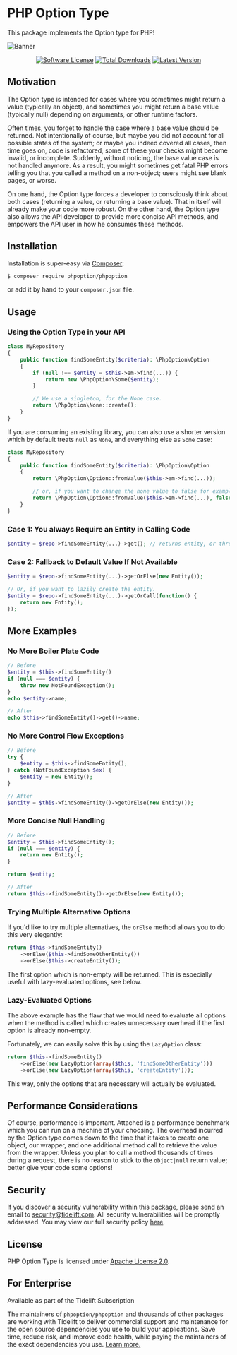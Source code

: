 # PHP Option Type

This package implements the Option type for PHP!

![Banner](https://user-images.githubusercontent.com/2829600/71564011-3077bf00-2a91-11ea-9083-905702cc262b.png)

<p align="center">
<a href="LICENSE"><img src="https://img.shields.io/badge/license-Apache%202.0-brightgreen.svg?style=flat-square" alt="Software License"></img></a>
<a href="https://packagist.org/packages/phpoption/phpoption"><img src="https://img.shields.io/packagist/dt/phpoption/phpoption.svg?style=flat-square" alt="Total Downloads"></img></a>
<a href="https://github.com/schmittjoh/php-option/releases"><img src="https://img.shields.io/github/release/schmittjoh/php-option.svg?style=flat-square" alt="Latest Version"></img></a>
</p>


## Motivation

The Option type is intended for cases where you sometimes might return a value
(typically an object), and sometimes you might return a base value (typically
null) depending on arguments, or other runtime factors.

Often times, you forget to handle the case where a base value should be
returned. Not intentionally of course, but maybe you did not account for all
possible states of the system; or maybe you indeed covered all cases, then time
goes on, code is refactored, some of these your checks might become invalid, or
incomplete. Suddenly, without noticing, the base value case is not handled
anymore. As a result, you might sometimes get fatal PHP errors telling you that
you called a method on a non-object; users might see blank pages, or worse.

On one hand, the Option type forces a developer to consciously think about both
cases (returning a value, or returning a base value). That in itself will
already make your code more robust. On the other hand, the Option type also
allows the API developer to provide more concise API methods, and empowers the
API user in how he consumes these methods.


## Installation

Installation is super-easy via [Composer](https://getcomposer.org/):

```bash
$ composer require phpoption/phpoption
```

or add it by hand to your `composer.json` file.


## Usage

### Using the Option Type in your API

```php
class MyRepository
{
    public function findSomeEntity($criteria): \PhpOption\Option
    {
        if (null !== $entity = $this->em->find(...)) {
            return new \PhpOption\Some($entity);
        }

        // We use a singleton, for the None case.
        return \PhpOption\None::create();
    }
}
```

If you are consuming an existing library, you can also use a shorter version
which by default treats `null` as `None`, and everything else as `Some` case:

```php
class MyRepository
{
    public function findSomeEntity($criteria): \PhpOption\Option
    {
        return \PhpOption\Option::fromValue($this->em->find(...));

        // or, if you want to change the none value to false for example:
        return \PhpOption\Option::fromValue($this->em->find(...), false);
    }
}
```

### Case 1: You always Require an Entity in Calling Code

```php
$entity = $repo->findSomeEntity(...)->get(); // returns entity, or throws exception
```

### Case 2: Fallback to Default Value If Not Available

```php
$entity = $repo->findSomeEntity(...)->getOrElse(new Entity());

// Or, if you want to lazily create the entity.
$entity = $repo->findSomeEntity(...)->getOrCall(function() {
    return new Entity();
});
```

## More Examples

### No More Boiler Plate Code

```php
// Before
$entity = $this->findSomeEntity()
if (null === $entity) {
    throw new NotFoundException();
}
echo $entity->name;

// After
echo $this->findSomeEntity()->get()->name;
```

### No More Control Flow Exceptions

```php
// Before
try {
    $entity = $this->findSomeEntity();
} catch (NotFoundException $ex) {
    $entity = new Entity();
}

// After
$entity = $this->findSomeEntity()->getOrElse(new Entity());
```

### More Concise Null Handling

```php
// Before
$entity = $this->findSomeEntity();
if (null === $entity) {
    return new Entity();
}

return $entity;

// After
return $this->findSomeEntity()->getOrElse(new Entity());
```

### Trying Multiple Alternative Options

If you'd like to try multiple alternatives, the `orElse` method allows you to
do this very elegantly:

```php
return $this->findSomeEntity()
    ->orElse($this->findSomeOtherEntity())
    ->orElse($this->createEntity());
```
The first option which is non-empty will be returned. This is especially useful 
with lazy-evaluated options, see below.

### Lazy-Evaluated Options

The above example has the flaw that we would need to evaluate all options when
the method is called which creates unnecessary overhead if the first option is 
already non-empty.

Fortunately, we can easily solve this by using the `LazyOption` class:

```php
return $this->findSomeEntity()
    ->orElse(new LazyOption(array($this, 'findSomeOtherEntity')))
    ->orElse(new LazyOption(array($this, 'createEntity')));
```

This way, only the options that are necessary will actually be evaluated.

## Performance Considerations

Of course, performance is important. Attached is a performance benchmark which
you can run on a machine of your choosing. The overhead incurred by the Option
type comes down to the time that it takes to create one object, our wrapper,
and one additional method call to retrieve the value from the wrapper. Unless
you plan to call a method thousands of times during a request, there is no
reason to stick to the `object|null` return value; better give your code some
options!

## Security

If you discover a security vulnerability within this package, please send an email to security@tidelift.com. All security vulnerabilities will be promptly addressed. You may view our full security policy [here](https://github.com/schmittjoh/php-option/security/policy).

## License

PHP Option Type is licensed under [Apache License 2.0](LICENSE).

## For Enterprise

Available as part of the Tidelift Subscription

The maintainers of `phpoption/phpoption` and thousands of other packages are working with Tidelift to deliver commercial support and maintenance for the open source dependencies you use to build your applications. Save time, reduce risk, and improve code health, while paying the maintainers of the exact dependencies you use. [Learn more.](https://tidelift.com/subscription/pkg/packagist-phpoption-phpoption?utm_source=packagist-phpoption-phpoption&utm_medium=referral&utm_campaign=enterprise&utm_term=repo)
